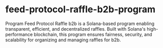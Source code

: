 # feed-protocol-raffle-b2b-program
Program Feed Protocol Raffle b2b is a Solana-based program enabling transparent, efficient, and decentralized raffles. Built with Solana's high-performance blockchain, this program ensures fairness, security, and scalability for organizing and managing raffles for b2b.
